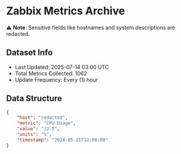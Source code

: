 # Zabbix Metrics Archive

⚠️ **Note**: Sensitive fields like hostnames and system descriptions are redacted.

## Dataset Info
- Last Updated: 2025-07-14 03:00 UTC
- Total Metrics Collected: 1062
- Update Frequency: Every (1) hour

## Data Structure
```json
{
    "host": "redacted",
    "metric": "CPU Usage",
    "value": "12.5",
    "units": "%",
    "timestamp": "2024-05-21T12:00:00"
}
```
